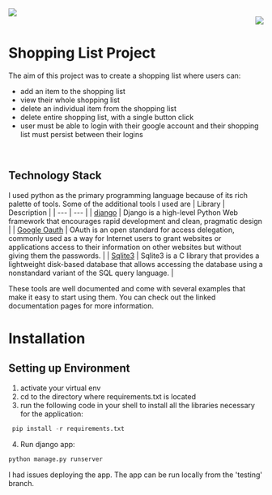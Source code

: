 <div align="left"><img src="/shopping_list/static/images/images/homepage.jpg"></div>
<div align="right"><img src="/shopping_list/static/images/images/shopping_list.jpg"></div>

# Shopping List Project


The aim of this project was to create a shopping list where users can:
- add an item to the shopping list
- view their whole shopping list
- delete an individual item from the shopping list
- delete entire shopping list, with a single button click
- user must be able to login with their google account and their shopping list must persist between their logins
<br>

## Technology Stack
I used python as the primary programming language because of its rich palette of tools. Some of the additional tools I used are
| Library | Description |
| --- | --- |
| [django](https://www.djangoproject.com/) | Django is a high-level Python Web framework that encourages rapid development and clean, pragmatic design |
| [Google Oauth](https://developers.google.com/identity/sign-in/web/sign-in) | OAuth is an open standard for access delegation, commonly used as a way for Internet users to grant websites or applications access to their information on other websites but without giving them the passwords. |
| [Sqlite3](https://www.sqlite.org/index.html) | Sqlite3 is a C library that provides a lightweight disk-based database that allows accessing the database using a nonstandard variant of the SQL query language. |


These tools are well documented and come with several examples that make it easy to start using them. You can check out the linked documentation pages for more information.

# Installation
## Setting up Environment

1. activate your virtual env
2. cd to the directory where requirements.txt is located
3. run the following code in your shell to install all the libraries necessary for the application: 
 
```python
 pip install -r requirements.txt
 ```
 4. Run django app:
 ```python
 python manage.py runserver
 ```
 
I had issues deploying the app. The app can be run locally from the 'testing' branch.
